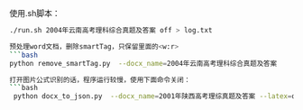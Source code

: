 使用.sh脚本：
```bash
./run.sh 2004年云南高考理科综合真题及答案 off > log.txt

预处理word文档，删除smartTag，只保留里面的<w:r>
```bash
python remove_smartTag.py  --docx_name=2004年云南高考理科综合真题及答案

打开图片公式识别的话，程序运行较慢，使用下面命令关闭：
```bash
 python docx_to_json.py  --docx_name=2001年陕西高考理综真题及答案 --latex=off > log.txt